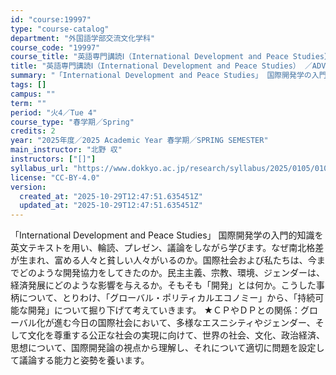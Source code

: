 ```yaml
---
id: "course:19997"
type: "course-catalog"
department: "外国語学部交流文化学科"
course_code: "19997"
course_title: "英語専門講読Ⅰ（International Development and Peace Studies） ／ADVANCED THEMATIC READING I"
title: "英語専門講読Ⅰ（International Development and Peace Studies） ／ADVANCED THEMATIC READING I"
summary: "「International Development and Peace Studies」 国際開発学の入門的知識を英文テキストを用い、輪読、プレゼン、議論をしながら学びます。なぜ南北格差が生まれ、富める人々と貧しい人々がいるのか。国際社会…"
tags: []
campus: ""
term: ""
period: "火4／Tue 4"
course_type: "春学期／Spring"
credits: 2
year: "2025年度／2025 Academic Year 春学期／SPRING SEMESTER"
main_instructor: "北野 収"
instructors: ["[]"]
syllabus_url: "https://www.dokkyo.ac.jp/research/syllabus/2025/0105/0105_19997_ja_JP.html"
license: "CC-BY-4.0"
version:
  created_at: "2025-10-29T12:47:51.635451Z"
  updated_at: "2025-10-29T12:47:51.635451Z"
---
```

「International Development and Peace Studies」 国際開発学の入門的知識を英文テキストを用い、輪読、プレゼン、議論をしながら学びます。なぜ南北格差が生まれ、富める人々と貧しい人々がいるのか。国際社会および私たちは、今までどのような開発協力をしてきたのか。民主主義、宗教、環境、ジェンダーは、経済発展にどのような影響を与えるか。そもそも「開発」とは何か。こうした事柄について、とりわけ、「グローバル・ポリティカルエコノミー」から、「持続可能な開発」について掘り下げて考えていきます。 ★ＣＰやＤＰとの関係：グローバル化が進む今日の国際社会において、多様なエスニシティやジェンダー、そして文化を尊重する公正な社会の実現に向けて、世界の社会、文化、政治経済、思想について、国際開発論の視点から理解し、それについて適切に問題を設定して議論する能力と姿勢を養います。
